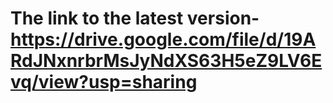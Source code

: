 # The link to the latest version- https://drive.google.com/file/d/19ARdJNxnrbrMsJyNdXS63H5eZ9LV6Evq/view?usp=sharing
